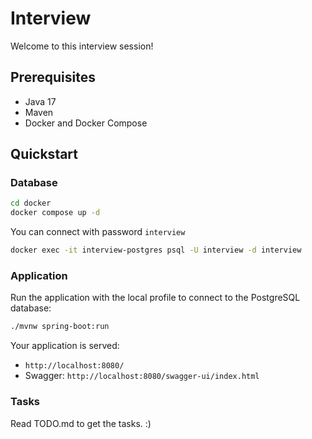 # Interview

Welcome to this interview session!

## Prerequisites

- Java 17
- Maven
- Docker and Docker Compose

## Quickstart

### Database

```bash
cd docker
docker compose up -d
```

You can connect with password `interview`
```bash
docker exec -it interview-postgres psql -U interview -d interview
``` 

### Application

Run the application with the local profile to connect to the PostgreSQL database:

```bash
./mvnw spring-boot:run
```

Your application is served:
 * `http://localhost:8080/`
 * Swagger: `http://localhost:8080/swagger-ui/index.html`

### Tasks

Read TODO.md to get the tasks. :) 
